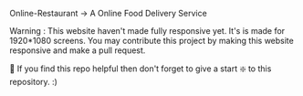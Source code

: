 Online-Restaurant -> A Online Food Delivery Service

Warning : This website haven't made fully responsive yet. It's is made for 1920*1080 screens. You may contribute this project by making this website responsive and make a pull request.

🙏 If you find this repo helpful then don't forget to give a start ❇️ to this repository. :)
